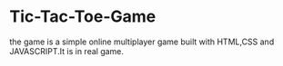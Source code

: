 # Tic-Tac-Toe-Game
the game is a simple online multiplayer game built with HTML,CSS and JAVASCRIPT.It is  in real game.
